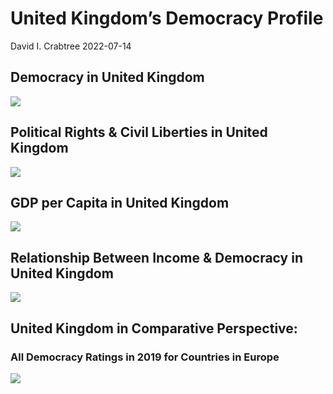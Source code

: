 United Kingdom’s Democracy Profile
================
David I. Crabtree
2022-07-14

## Democracy in United Kingdom

![](C:\Users\David\Desktop\PROGRA~1\FILESA~1\CFSS\hw06\reports\UNITED~2/figure-gfm/Demscore-1.png)<!-- -->

## Political Rights & Civil Liberties in United Kingdom

![](C:\Users\David\Desktop\PROGRA~1\FILESA~1\CFSS\hw06\reports\UNITED~2/figure-gfm/Political%20Rights%20&%20Civil%20Libs-1.png)<!-- -->

## GDP per Capita in United Kingdom

![](C:\Users\David\Desktop\PROGRA~1\FILESA~1\CFSS\hw06\reports\UNITED~2/figure-gfm/GDP%20per%20Capita-1.png)<!-- -->

## Relationship Between Income & Democracy in United Kingdom

![](C:\Users\David\Desktop\PROGRA~1\FILESA~1\CFSS\hw06\reports\UNITED~2/figure-gfm/Income%20&%20Dem-1.png)<!-- -->

## United Kingdom in Comparative Perspective:

### All Democracy Ratings in 2019 for Countries in Europe

![](C:\Users\David\Desktop\PROGRA~1\FILESA~1\CFSS\hw06\reports\UNITED~2/figure-gfm/Democracy%20in%20Comparative%20Perspective-1.png)<!-- -->
